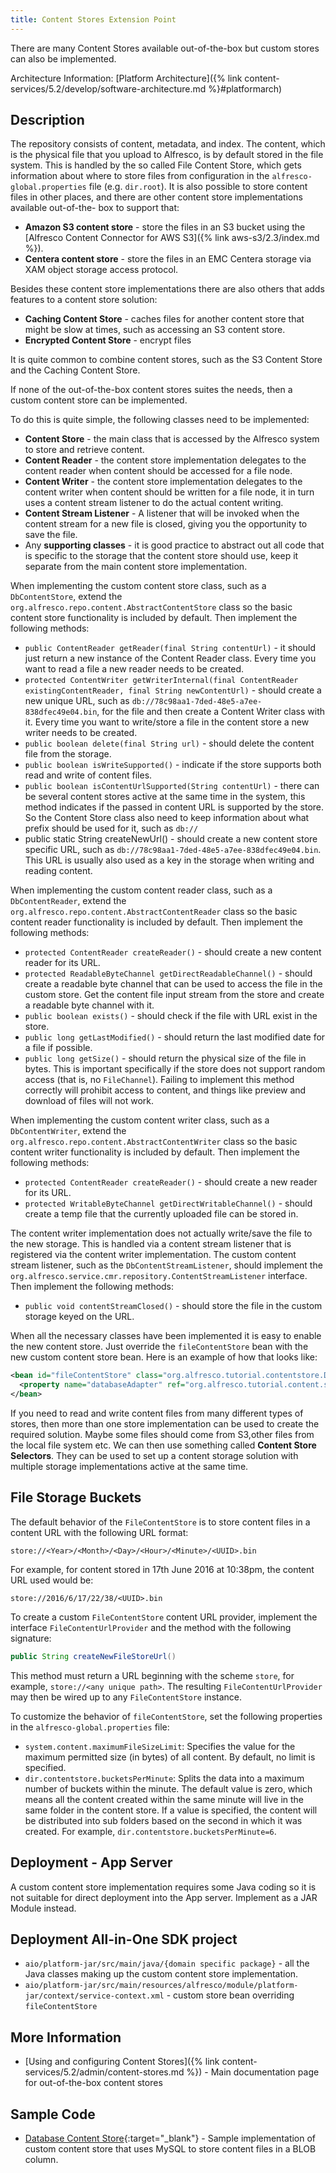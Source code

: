 ```yaml
---
title: Content Stores Extension Point
---
```


There are many Content Stores available out-of-the-box but custom stores can also be implemented.

Architecture Information: [Platform Architecture]({% link content-services/5.2/develop/software-architecture.md %}#platformarch)

## Description

The repository consists of content, metadata, and index. The content, which is the physical file that you upload to 
Alfresco, is by default stored in the file system. This is handled by the so called File Content Store, which gets 
information about where to store files from configuration in the `alfresco-global.properties` file (e.g. `dir.root`). 
It is also possible to store content files in other places, and there are other content store implementations available 
out-of-the- box to support that:

* **Amazon S3 content store** - store the files in an S3 bucket using the [Alfresco Content Connector for AWS S3]({% link aws-s3/2.3/index.md %}).
* **Centera content store** - store the files in an EMC Centera storage via XAM object storage access protocol.

Besides these content store implementations there are also others that adds features to a content store solution:

* **Caching Content Store** - caches files for another content store that might be slow at times, such as accessing an S3 content store.
* **Encrypted Content Store** - encrypt files

It is quite common to combine content stores, such as the S3 Content Store and the Caching Content Store.

If none of the out-of-the-box content stores suites the needs, then a custom content store can be implemented.

To do this is quite simple, the following classes need to be implemented:

* **Content Store** - the main class that is accessed by the Alfresco system to store and retrieve content.
* **Content Reader** - the content store implementation delegates to the content reader when content should be accessed for a file node.
* **Content Writer** - the content store implementation delegates to the content writer when content should be written for a file node, it in turn uses a content stream listener to do the actual content writing.
* **Content Stream Listener** - A listener that will be invoked when the content stream for a new file is closed, giving you the opportunity to save the file.
* Any **supporting classes** - it is good practice to abstract out all code that is specific to the storage that the content store should use, keep it separate from the main content store implementation.

When implementing the custom content store class, such as a `DbContentStore`, extend the 
`org.alfresco.repo.content.AbstractContentStore` class so the basic content store functionality is included by default. 
Then implement the following methods:

* `public ContentReader getReader(final String contentUrl)` - it should just return a new instance of the Content Reader class. Every time you want to read a file a new reader needs to be created.
* `protected ContentWriter getWriterInternal(final ContentReader existingContentReader, final String newContentUrl)` - should create a new unique URL, such as `db://78c98aa1-7ded-48e5-a7ee-838dfec49e04.bin`, for the file and then create a Content Writer class with it. Every time you want to write/store a file in the content store a new writer needs to be created.
* `public boolean delete(final String url)` - should delete the content file from the storage.
* `public boolean isWriteSupported()` - indicate if the store supports both read and write of content files.
* `public boolean isContentUrlSupported(String contentUrl)` - there can be several content stores active at the same time in the system, this method indicates if the passed in content URL is supported by the store. So the Content Store class also need to keep information about what prefix should be used for it, such as `db://`
* public static String createNewUrl() - should create a new content store specific URL, such as `db://78c98aa1-7ded-48e5-a7ee-838dfec49e04.bin`. This URL is usually also used as a key in the storage when writing and reading content.

When implementing the custom content reader class, such as a `DbContentReader`, extend the 
`org.alfresco.repo.content.AbstractContentReader` class so the basic content reader functionality is included by default. 
Then implement the following methods:

* `protected ContentReader createReader()` - should create a new content reader for its URL.
* `protected ReadableByteChannel getDirectReadableChannel()` - should create a readable byte channel that can be used to access the file in the custom store. Get the content file input stream from the store and create a readable byte channel with it.
* `public boolean exists()` - should check if the file with URL exist in the store.
* `public long getLastModified()` - should return the last modified date for a file if possible.
* `public long getSize()` - should return the physical size of the file in bytes. This is important specifically if the store does not support random access (that is, no `FileChannel`). Failing to implement this method correctly will prohibit access to content, and things like preview and download of files will not work.

When implementing the custom content writer class, such as a `DbContentWriter`, extend the 
`org.alfresco.repo.content.AbstractContentWriter` class so the basic content writer functionality is included by default. 
Then implement the following methods:

* `protected ContentReader createReader()` - should create a new reader for its URL.
* `protected WritableByteChannel getDirectWritableChannel()` - should create a temp file that the currently uploaded file can be stored in.

The content writer implementation does not actually write/save the file to the new storage. This is handled via a 
content stream listener that is registered via the content writer implementation. The custom content stream listener, 
such as the `DbContentStreamListener`, should implement the `org.alfresco.service.cmr.repository.ContentStreamListener` 
interface. Then implement the following methods:

* `public void contentStreamClosed()` - should store the file in the custom storage keyed on the URL.

When all the necessary classes have been implemented it is easy to enable the new content store. Just override the 
`fileContentStore` bean with the new custom content store bean. Here is an example of how that looks like:

```xml
<bean id="fileContentStore" class="org.alfresco.tutorial.contentstore.DbContentStore">
  <property name="databaseAdapter" ref="org.alfresco.tutorial.content.store.databaseAdapter" />
</bean>
```

If you need to read and write content files from many different types of stores, then more than one store implementation can be used to create the required solution. Maybe some files should come from S3,other files from the local file system etc. We can then use something called **Content Store Selectors**. They can be used to set up a content storage solution with multiple storage implementations active at the same time.

## File Storage Buckets

The default behavior of the `FileContentStore` is to store content files in a content URL with the following URL format:

```text
store://<Year>/<Month>/<Day>/<Hour>/<Minute>/<UUID>.bin
```

For example, for content stored in 17th June 2016 at 10:38pm, the content URL used would be:

```text
store://2016/6/17/22/38/<UUID>.bin
```

To create a custom `FileContentStore` content URL provider, implement the interface `FileContentUrlProvider` and the 
method with the following signature:

```java
public String createNewFileStoreUrl()
```

This method must return a URL beginning with the scheme `store`, for example, `store://<any unique path>`. 
The resulting `FileContentUrlProvider` may then be wired up to any `FileContentStore` instance.

To customize the behavior of `fileContentStore`, set the following properties in the `alfresco-global.properties` file:

* `system.content.maximumFileSizeLimit`: Specifies the value for the maximum permitted size (in bytes) of all content. By default, no limit is specified.
* `dir.contentstore.bucketsPerMinute`: Splits the data into a maximum number of buckets within the minute. The default value is zero, which means all the content created within the same minute will live in the same folder in the content store. If a value is specified, the content will be distributed into sub folders based on the second in which it was created. For example, `dir.contentstore.bucketsPerMinute=6`.

## Deployment - App Server

A custom content store implementation requires some Java coding so it is not suitable for direct deployment into the 
App server. Implement as a JAR Module instead.

## Deployment All-in-One SDK project

* `aio/platform-jar/src/main/java/{domain specific package}` - all the Java classes making up the custom content store implementation.
* `aio/platform-jar/src/main/resources/alfresco/module/platform-jar/context/service-context.xml` - custom store bean overriding `fileContentStore`

## More Information

* [Using and configuring Content Stores]({% link content-services/5.2/admin/content-stores.md %}) - Main documentation page for out-of-the-box content stores

## Sample Code

* [Database Content Store](https://github.com/Alfresco/alfresco-sdk-samples/tree/alfresco-51/all-in-one/custom-content-store-repo){:target="_blank"} - Sample implementation of custom content store that uses MySQL to store content files in a BLOB column.
